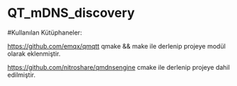 # QT_mDNS_discovery
#Kullanılan Kütüphaneler:

https://github.com/emqx/qmqtt
qmake && make ile derlenip projeye modül olarak eklenmiştir.

https://github.com/nitroshare/qmdnsengine
cmake ile derlenip projeye dahil edilmiştir.

